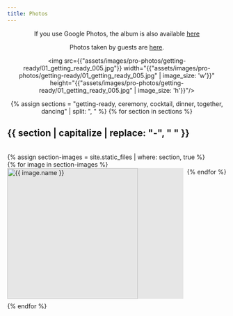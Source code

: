 ```yaml
---
title: Photos
---
```


If you use Google Photos, the album is also available [here](https://photos.app.goo.gl/tpW4aTNnZh2Tfs2q7)

Photos taken by guests are [here](https://photos.app.goo.gl/YXQ8ChfeCS8cYAFZ7).

<!-- Button to download all photos
<a href="https://photos.app.goo.gl/tpW4aTNnZh2Tfs2q7" class="button">Download All Photos</a> -->

<img src={{"assets/images/pro-photos/getting-ready/01_getting_ready_005.jpg"}}
     width="{{"assets/images/pro-photos/getting-ready/01_getting_ready_005.jpg" | image_size: 'w'}}"
     height="{{"assets/images/pro-photos/getting-ready/01_getting_ready_005.jpg" | image_size: 'h'}}"/>



{% assign sections = "getting-ready, ceremony, cocktail, dinner, together, dancing" | split: ", " %}
{% for section in sections %}
<br>
## {{ section | capitalize | replace: "-", " " }}

<br>
{% assign section-images = site.static_files | where: section, true %}
<div class="grid">
{% for image in section-images %}
<a class="img-link" href="{{ image.path }}" target="_blank">
<img src="{{ image.path }}" alt="{{ image.name }}" loading="lazy">
</a>
{% endfor %}
</div>
{% endfor %}


<style>
    .grid {
        display: flex;
        flex-wrap: wrap;
    }

    a.img-link {
        background:  #e6e6e6;
        margin: 0 0.5rem 0.5rem 0;
        flex-grow: 1;
        object-fit: cover;
        height: 300px;
        min-width: 100px
    }


    img { 
        height: 300px;
        max-width: 100%;
        min-width: 100%;
        object-fit: cover;
    }
    

    article.content {
        width: 100% !important;
    }

    p {
    text-align: center !important;
    }


@media (max-width: 760px) {

    a.img-link {
        height: 200px;
    }
    img { 
        height: 200px;
    }


@media (max-width: 480px) {

    a.img-link {
        height: 160px;
    }
    img { 
        height: 160px;
    }
}


</style>